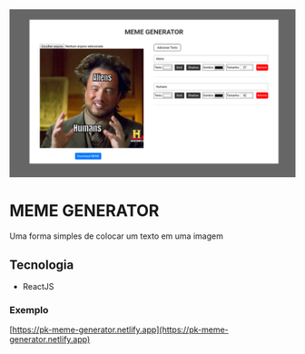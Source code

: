 <img src="/.github/meme-generator.png" />

# MEME GENERATOR

Uma forma simples de colocar um texto em uma imagem

## Tecnologia

- ReactJS

### Exemplo

 [https://pk-meme-generator.netlify.app](https://pk-meme-generator.netlify.app)
